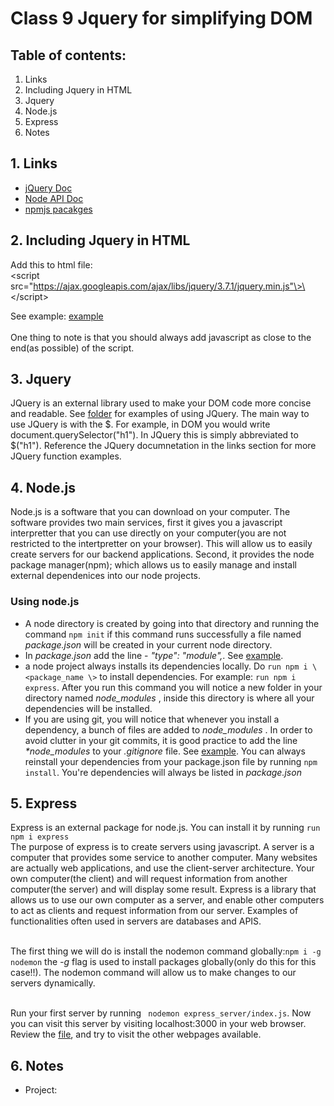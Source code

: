 # Class 9  Jquery for simplifying DOM

## Table of contents:
1. Links
2. Including Jquery in HTML
3. Jquery
4. Node.js
5. Express
6. Notes
   

## 1. Links
* [jQuery Doc](https://jquery.com/)
* [Node API Doc](https://nodejs.org/docs/latest/api/)
* [npmjs pacakges](https://www.npmjs.com/)


## 2. Including Jquery in HTML
Add this to html file:  
\<script src="https://ajax.googleapis.com/ajax/libs/jquery/3.7.1/jquery.min.js"\>\</script\>

See example:  [example](./examples/adding_javascript.html) <br><br>
One thing to note is that you should always add javascript as close to the end(as possible) of the script. 


## 3. Jquery
JQuery is an external library used to make your DOM code more concise and readable. See [folder](./jquery_intro/) for examples of using JQuery. The main way to use JQuery is with the $. For example, in DOM you would write document.querySelector("h1"). In JQuery this is simply abbreviated to $("h1"). Reference the JQuery documnetation in the links section for more JQuery function examples.  


## 4. Node.js
Node.js is a software that you can download on your computer. The software provides two main services, first it gives you a javascript interpretter that you can use directly on your computer(you are not restricted to the intertpretter on your browser). This will allow us to easily create servers for our backend applications. Second, it provides the node package manager(npm); which allows us to easily manage and install external dependenices into our node projects.


### Using node.js
* A node directory is created by going into that directory and running the command ``` npm init ``` if this command runs successfully a file named <em> package.json </em> will be created in your current node directory.
* In <em> package.json </em> add  the line - <em>"type": "module",</em>. See [example](./npm_with_node/package.json).
* a node project always installs its dependencies locally. Do ``` run npm i \<package_name \> ``` to install dependencies.  For example: ``` run npm i express ```. After you run this command you will notice a new folder in your directory named <em> node_modules </em>, inside this directory is where all your dependencies will be installed.
* If you are using git, you will notice that whenever you install a dependency, a bunch of files are added to <em> node_modules </em>. In order to avoid clutter in your git commits, it is good practice to add the line <em>*node_modules</em> to your <em>.gitignore</em> file. See [example](../.gitignore).
You can always reinstall your dependencies from your package.json file by running ``` npm install ```. You're dependencies will always be listed in <em>package.json</em>


## 5. Express
Express is an external package for node.js. You can install it by running ``` run npm i express ``` <br>
The purpose of express is to create servers using javascript. A server is a computer that provides some service to another computer. Many websites are actually web applications, and use the client-server architecture. Your own computer(the client) and will request information from another computer(the server) and will display some result. Express is a library that allows us to use our own computer as a server, and enable other computers to act as clients and request information from our server. Examples of functionalities often used in servers are databases and APIS.<br><br>

The first thing we will do is install the nodemon command globally:```npm i -g nodemon``` the <em>-g</em> flag is used to install packages globally(only do this for this case!!). The nodemon command will allow us to make changes to our servers dynamically. <br><br>

Run your first server by running ``` nodemon express_server/index.js```. Now you can visit this server by visiting localhost:3000 in your web browser. Review the [file](./express_server/index.js), and try to visit the other webpages available.

## 6. Notes
* Project:  

  
